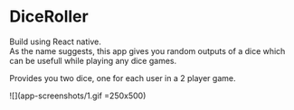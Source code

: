 # DiceRoller

Build using React native.</br>
As the name suggests, this app gives you random outputs of a dice which can be usefull while playing any dice games.

Provides you two dice, one for each user in a 2 player game.

![](app-screenshots/1.gif =250x500)
